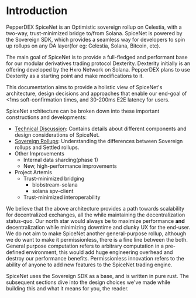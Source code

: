 # Introduction

PepperDEX SpiceNet is an Optimistic sovereign rollup on Celestia, with a two-way, trust-minimized bridge to/from Solana. SpiceNet is powered by the Sovereign SDK, which provides a seamless way for developers to spin up rollups on any DA layer(for eg: Celestia, Solana, Bitcoin, etc).&#x20;

The main goal of SpiceNet is to provide a full-fledged and performant base for our modular derivatives trading protocol Dexterity. Dexterity initially is an offering developed by the Hxro Network on Solana. PepperDEX plans to use Dexterity as a starting point and make modifications to it.

This documentation aims to provide a holistic view of SpiceNet's architecture, design decisions and approaches that enable our end-goal of <1ms soft-confirmation times, and 30-200ms E2E latency for users.

SpiceNet architecture can be broken down into these important constructions and developments:

* [Technical Discussion](technical-discussion/): Contains details about different components and design considerations of SpiceNet.
* [Sovereign Rollups](sovereign-rollups.md): Understanding the differences between Sovereign rollups and Settled rollups.
* Other Improvements
  * Internal data sharding(phase 1)
  * New, high-performance improvements
* Project Artemis
  * Trust-minimized bridging
    * blobstream-solana
    * solana spv-client
  * Trust-minimized interoperability

We believe that the above architecture provides a path towards scalability for decentralized exchanges, all the while maintaining the decentralization status-quo. Our north star would always be to maximize performance **and** decentralization while minimizing downtime and clunky UX for the end-user. We do not aim to make SpiceNet another general-purpose rollup, although we do want to make it permissionless, there is a fine line between the both. General purpose computation refers to arbitrary computation in a pre-defined environment, this would add huge engineering overhead and destroy our performance benefits. Permissionless innovation refers to the ability of anyone to add new features to the SpiceNet trading engine.&#x20;

SpiceNet uses the Sovereign SDK as a base, and is written in pure rust. The subsequent sections dive into the design choices we've made while building this and what it means for you, the reader.
